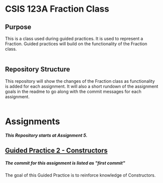 # CSIS 123A Fraction Class

## Purpose
This is a class used during guided practices. It is used to represent a Fraction.
Guided practices will build on the functionality of the Fraction class.
<br/>
<br/>

## Repository Structure
This repository will show the changes of the Fraction class as functionality is added for each assignment. It will also a short rundown of the assignment goals in the readme to go along with the commit messages for each assignment. 
<br/>
<br/>

# Assignments
##### This Repository starts at Assignment 5. 

## [Guided Practice 2 - Constructors](#)
##### The commit for this assignment is listed as "first commit"
The goal of this Guided Practice is to reinforce knowledge of Constructors.